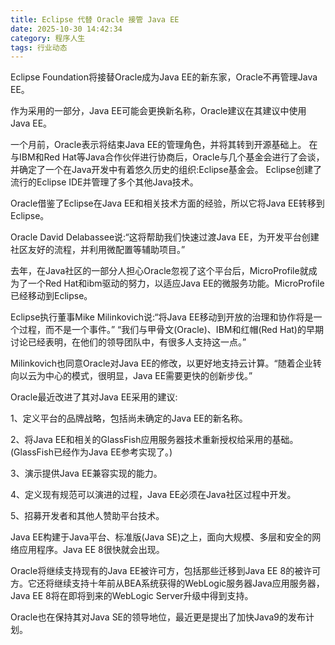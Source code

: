 ```yaml
---
title: Eclipse 代替 Oracle 接管 Java EE
date: 2025-10-30 14:42:34
category: 程序人生
tags: 行业动态
---
```


Eclipse Foundation将接替Oracle成为Java EE的新东家，Oracle不再管理Java EE。

作为采用的一部分，Java EE可能会更换新名称，Oracle建议在其建议中使用Java EE。

一个月前，Oracle表示将结束Java EE的管理角色，并将其转到开源基础上。
在与IBM和Red Hat等Java合作伙伴进行协商后，Oracle与几个基金会进行了会谈，并确定了一个在Java开发中有着悠久历史的组织:Eclipse基金会。
Eclipse创建了流行的Eclipse IDE并管理了多个其他Java技术。

Oracle借鉴了Eclipse在Java EE和相关技术方面的经验，所以它将Java EE转移到Eclipse。

Oracle David Delabassee说:“这将帮助我们快速过渡Java EE，为开发平台创建社区友好的流程，并利用微配置等辅助项目。”

去年，在Java社区的一部分人担心Oracle忽视了这个平台后，MicroProfile就成为了一个Red Hat和ibm驱动的努力，以适应Java EE的微服务功能。MicroProfile已经移动到Eclipse。

Eclipse执行董事Mike Milinkovich说:“将Java EE移动到开放的治理和协作将是一个过程，而不是一个事件。”
“我们与甲骨文(Oracle)、IBM和红帽(Red Hat)的早期讨论已经表明，在他们的领导团队中，有很多人支持这一点。”

Milinkovich也同意Oracle对Java EE的修改，以更好地支持云计算。“随着企业转向以云为中心的模式，很明显，Java EE需要更快的创新步伐。”

Oracle最近改进了其对Java EE采用的建议:

1、定义平台的品牌战略，包括尚未确定的Java EE的新名称。

2、将Java EE和相关的GlassFish应用服务器技术重新授权给采用的基础。(GlassFish已经作为Java EE参考实现了。)

3、演示提供Java EE兼容实现的能力。

4、定义现有规范可以演进的过程，Java EE必须在Java社区过程中开发。

5、招募开发者和其他人赞助平台技术。

Java EE构建于Java平台、标准版(Java SE)之上，面向大规模、多层和安全的网络应用程序。Java EE 8很快就会出现。

Oracle将继续支持现有的Java EE被许可方，包括那些迁移到Java EE 8的被许可方。它还将继续支持十年前从BEA系统获得的WebLogic服务器Java应用服务器，Java EE 8将在即将到来的WebLogic Server升级中得到支持。

Oracle也在保持其对Java SE的领导地位，最近更是提出了加快Java9的发布计划。